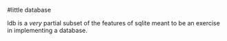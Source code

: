 #little database

ldb is a *very* partial subset of the features of sqlite meant to be an exercise in implementing a database.

